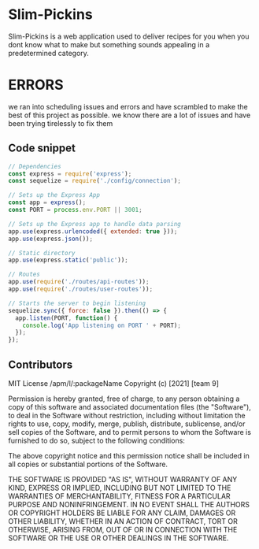 # Slim-Pickins

Slim-Pickins is a web application used to deliver recipes for you when you dont know what to make but something sounds appealing in a predetermined category.

# ERRORS
we ran into scheduling issues and errors and have scrambled to make the best of this project as possible. we know there are a lot of issues and have been trying tirelessly to fix them



## Code snippet 

```javascript
// Dependencies
const express = require('express');
const sequelize = require('./config/connection');

// Sets up the Express App
const app = express();
const PORT = process.env.PORT || 3001;

// Sets up the Express app to handle data parsing
app.use(express.urlencoded({ extended: true }));
app.use(express.json());

// Static directory
app.use(express.static('public'));

// Routes
app.use(require('./routes/api-routes'));
app.use(require('./routes/user-routes'));

// Starts the server to begin listening
sequelize.sync({ force: false }).then(() => {
  app.listen(PORT, function() {
    console.log('App listening on PORT ' + PORT);
  });
});

```

## Contributors




MIT License
/apm/l/:packageName
Copyright (c) [2021] [team 9]

Permission is hereby granted, free of charge, to any person obtaining a copy
of this software and associated documentation files (the "Software"), to deal
in the Software without restriction, including without limitation the rights
to use, copy, modify, merge, publish, distribute, sublicense, and/or sell
copies of the Software, and to permit persons to whom the Software is
furnished to do so, subject to the following conditions:

The above copyright notice and this permission notice shall be included in all
copies or substantial portions of the Software.

THE SOFTWARE IS PROVIDED "AS IS", WITHOUT WARRANTY OF ANY KIND, EXPRESS OR
IMPLIED, INCLUDING BUT NOT LIMITED TO THE WARRANTIES OF MERCHANTABILITY,
FITNESS FOR A PARTICULAR PURPOSE AND NONINFRINGEMENT. IN NO EVENT SHALL THE
AUTHORS OR COPYRIGHT HOLDERS BE LIABLE FOR ANY CLAIM, DAMAGES OR OTHER
LIABILITY, WHETHER IN AN ACTION OF CONTRACT, TORT OR OTHERWISE, ARISING FROM,
OUT OF OR IN CONNECTION WITH THE SOFTWARE OR THE USE OR OTHER DEALINGS IN THE
SOFTWARE.